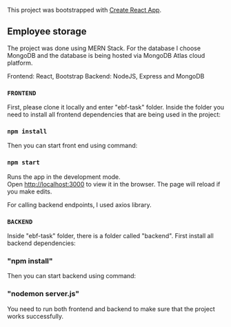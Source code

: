 This project was bootstrapped with [Create React App](https://github.com/facebook/create-react-app).

## Employee storage

The project was done using MERN Stack. For the database I choose MongoDB and the database is being hosted via MongoDB Atlas cloud platform.

Frontend: React, Bootstrap
Backend: NodeJS, Express and MongoDB

### `FRONTEND`

First, please clone it locally and enter "ebf-task" folder. Inside the folder you need to install all frontend dependencies that are being used in the project:

### `npm install`

Then you can start front end using command:

### `npm start`

Runs the app in the development mode.<br />
Open [http://localhost:3000](http://localhost:3000) to view it in the browser.
The page will reload if you make edits.<br />

For calling backend endpoints, I used axios library.

### `BACKEND`

Inside "ebf-task" folder, there is a folder called "backend". First install all backend dependencies:

### "npm install"

Then you can start backend using command:

### "nodemon server.js"

You need to run both frontend and backend to make sure that the project works successfully.
